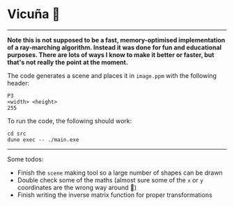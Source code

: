# Vicuña 🦙
------

**Note this is not supposed to be a fast, memory-optimised implementation of a ray-marching algorithm. Instead it was done for fun and educational purposes. There are lots of ways I know to make it better or faster, but that's not really the point at the moment.** 

The code generates a scene and places it in `image.ppm` with the following header: 

```
P3
<width> <height>
255
```

To run the code, the following should work: 

```
cd src 
dune exec -- ./main.exe
```

------

Some todos: 
  - Finish the `scene` making tool so a large number of shapes can be drawn
  - Double check some of the maths (almost sure some of the `x` or `y` coordinates are the wrong way around 🐫)
  - Finish writing the inverse matrix function for proper transformations 